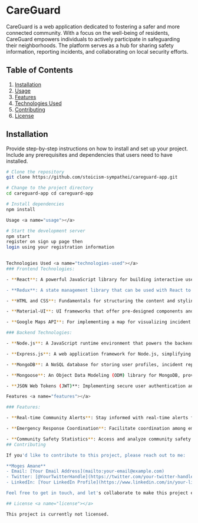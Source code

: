 # CareGuard

CareGuard is a web application dedicated to fostering a safer and more connected community. With a focus on the well-being of residents, CareGuard empowers individuals to actively participate in safeguarding their neighborhoods. The platform serves as a hub for sharing safety information, reporting incidents, and collaborating on local security efforts.

## Table of Contents

1. [Installation](#installation)
2. [Usage](#usage)
3. [Features](#features)
4. [Technologies Used](#technologies-used)
5. [Contributing](#contributing)
6. [License](#license)

## Installation <a name="installation"></a>

Provide step-by-step instructions on how to install and set up your project. Include any prerequisites and dependencies that users need to have installed.

```bash
# Clone the repository
git clone https://github.com/stoicism-sympathei/careguard-app.git

# Change to the project directory
cd careguard-app cd careguard-app

# Install dependencies
npm install

Usage <a name="usage"></a>

# Start the development server
npm start
register on sign up page then
login using your registration information
 

Technologies Used <a name="technologies-used"></a>
### Frontend Technologies:

- **React**: A powerful JavaScript library for building interactive user interfaces. React's component-based architecture will help create a dynamic and responsive frontend.

- **Redux**: A state management library that can be used with React to handle the application's global state and data flow.

- **HTML and CSS**: Fundamentals for structuring the content and styling the UI of my web application.

- **Material-UI**: UI frameworks that offer pre-designed components and styles for faster development and consistent design.

- **Google Maps API**: For implementing a map for visualizing incident locations, these libraries can help integrate maps seamlessly into my frontend.

### Backend Technologies:

- **Node.js**: A JavaScript runtime environment that powers the backend logic of this application using JavaScript.

- **Express.js**: A web application framework for Node.js, simplifying routing, middleware creation, and API handling.

- **MongoDB**: A NoSQL database for storing user profiles, incident reports, and other application data.

- **Mongoose**: An Object Data Modeling (ODM) library for MongoDB, providing structured database interaction.

- **JSON Web Tokens (JWT)**: Implementing secure user authentication and authorization.

Features <a name="features"></a>

### Features:

- **Real-time Community Alerts**: Stay informed with real-time alerts from your community to enhance safety.

- **Emergency Response Coordination**: Facilitate coordination among emergency responders and community members during incidents.

- **Community Safety Statistics**: Access and analyze community safety statistics for better decision-making.
## Contributing

If you'd like to contribute to this project, please reach out to me:

**Moges Amane**  
- Email: [Your Email Address](mailto:your-email@example.com)
- Twitter: [@YourTwitterHandle](https://twitter.com/your-twitter-handle)
- LinkedIn: [Your LinkedIn Profile](https://www.linkedin.com/in/your-linkedin-profile)

Feel free to get in touch, and let's collaborate to make this project even better!

## License <a name="license"></a>

This project is currently not licensed.

